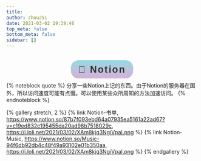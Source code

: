 ```yaml
---
title: 
author: zhou251
date: 2021-03-02 19:39:46
top_meta: false
bottom_meta: false
sidebar: []
---
```

<div style="margin-top:2.5rem;text-align:center">
<span class="milky">🌈 Notion</span>
</div>
<br/>
<style>
.milky {
    font-family: "Arial Rounded MT Bold", "Helvetica Rounded", Arial, sans-serif;
    font-size: 25px;
    letter-spacing: 0.1em;
    color: #333333;
    font-weight: 700;
    padding: 10px 20px;
    border-radius: 20px;
    background-image: linear-gradient(to top, #d9afd9 0%, #97d9e1 100%);
}
</style>
{% noteblock quote %}
分享一些Notion上记的东西。由于Notion的服务器在国外，所以访问速度可能有点慢。可以使用某些众所周知的方法加速访问。
{% endnoteblock %}

{% gallery stretch, 2 %}
{% link Notion-书单, https://www.notion.so/87b7f093ebd64a07935ea5161a22ad67?v=c19ed832c195455da20ad98b7518029c, https://i.loli.net/2021/03/02/XAm8kjq3NgiVpaI.png %}
{% link Notion-Music, https://www.notion.so/Music-94f6db92db4c48f49a93102e01b350aa, https://i.loli.net/2021/03/02/XAm8kjq3NgiVpaI.png %}
{% endgallery %}